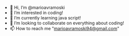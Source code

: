 - 👋 Hi, I’m @marioavramoski
- 👀 I’m interested in coding!
- 🌱 I’m currently learning java script!
- 💞️ I’m looking to collaborate on everything about coding!
- 📫 How to reach me "marioavramoski94@gmail.com"

<!---
marioavramoski/marioavramoski is a ✨ special ✨ repository because its `README.md` (this file) appears on your GitHub profile.
You can click the Preview link to take a look at your changes.
--->
